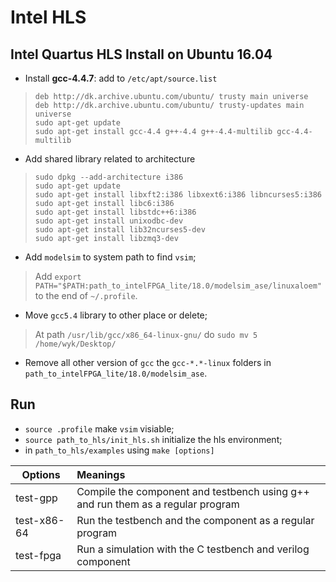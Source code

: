 # Intel HLS

## Intel Quartus HLS Install on Ubuntu 16.04
+ Install **gcc-4.4.7**: add to `/etc/apt/source.list`
> `deb http://dk.archive.ubuntu.com/ubuntu/ trusty main universe`</br>
`deb http://dk.archive.ubuntu.com/ubuntu/ trusty-updates main universe`</br>
`sudo apt-get update`</br>
`sudo apt-get install gcc-4.4 g++-4.4 g++-4.4-multilib gcc-4.4-multilib`</br>

+ Add shared library related to architecture
>  `sudo dpkg --add-architecture i386` </br> 
    `sudo apt-get update` </br> 
    `sudo apt-get install libxft2:i386 libxext6:i386 libncurses5:i386` </br> 
    `sudo apt-get install libc6:i386` </br> 
    `sudo apt-get install libstdc++6:i386`</br> 
    `sudo apt-get install unixodbc-dev`</br> 
    `sudo apt-get install lib32ncurses5-dev`</br> 
    `sudo apt-get install libzmq3-dev`</br> 

+ Add  ` modelsim `  to system path to find `vsim`;
> Add  `export PATH="$PATH:path_to_intelFPGA_lite/18.0/modelsim_ase/linuxaloem"`  to the end of `~/.profile`.

+ Move `gcc5.4` library to other place or delete;
> At path `/usr/lib/gcc/x86_64-linux-gnu/` do `sudo mv 5 /home/wyk/Desktop/`

+ Remove all other version of `gcc` the `gcc-*.*-linux` folders in `path_to_intelFPGA_lite/18.0/modelsim_ase`.

## Run
+ `source .profile` make `vsim` visiable;
+ `source path_to_hls/init_hls.sh` initialize the hls environment;
+ in `path_to_hls/examples` using `make [options]` <br/>

| Options |      Meanings      |
|----------|:-------------|
|test-gpp | Compile the component and testbench using g++ and run them as a regular program | 
|test-x86-64 | Run the testbench and the component as a regular program
|test-fpga | Run a simulation with the C testbench and verilog component|
